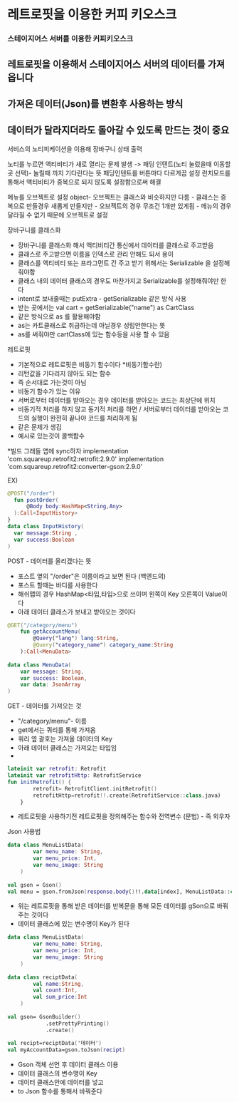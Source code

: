 # 레트로핏을 이용한 커피 키오스크

### 스테이지어스 서버를 이용한 커피키오스크



## 레트로핏을 이용해서 스테이지어스 서버의 데이터를 가져옵니다 
## 가져온 데이터(Json)를 변환후 사용하는 방식 
## 데이터가 달라지더라도 돌아갈 수 있도록 만드는 것이 중요 

서비스의 노티피케이션을 이용해 장바구니 상태 출력 

노티를 누르면 액티비티가 새로 열리는 문제 발생 
-> 패딩 인텐트(노티 눌렀을때 이동할 곳 선택)- 눌릴때 까지 기다린다는 뜻 
  패딩인텐트를 버튼마다 다르게끔 설정 
  런치모드를 통해서 액티비티가 중복으로 되지 않도록 설정함으로써 해결 
  
메뉴를 오브젝트로 설정 
  object- 오브젝트는 클래스와 비슷하지만 다름 
        - 클래스는 증복으로 만들경우 새롭게 만들지만 
        - 오브젝트의 경우 무조건 1개만 있게됨 
        - 메뉴의 경우 달라질 수 없기 때문에 오브젝트로 설정 

장바구니를 클래스화 
  - 장바구니를 클래스화 해서 액티비티간 통신에서 데이터를 클래스로 주고받음 
  - 클래스로 주고받으면 이름을 인덱스로 관리 안해도 되서 용이 
  - 클래스를 액티비티 또는 프라그먼트 간 주고 받기 위해서는 Serializable 을 설정해줘야함
  - 클래스 내의 데이터 클래스의 경우도 마찬가지고 Serializable를 설정해줘야만 한다 
  - intent로 보내줄때는 putExtra - getSerializable 같은 방식 사용 
  - 받는 곳에서는 val cart = getSerializable("name") as CartClass 
  - 같은 방식으로 as 를 활용해야함 
  - as는 카트클래스로 취급하는데 아닐경우 성립안한다는 뜻 
  - as를 써줘야만 cartClass에 있는 함수등을 사용 할 수 있음 
  
레트로핏 
  - 기본적으로 레트로핏은 비동기 함수이다 
  *비동기함수란)
  - 리턴값을 기다리지 않아도 되는 함수 
  - 즉 순서대로 가는것이 아님 
  - 비동기 함수가 있는 이유 
  - 서버로부터 데이터를 받아오는 경우 데이터를 받아오는 코드는 최상단에 위치
  - 비동기적 처리를 하지 않고 동기적 처리를 하면 / 서버로부터 데이터를 받아오는 코드의 실행이 완전히 끝나야 코드를 처리하게 됨 
  - 같은 문제가 생김
  - 예시로 있는것이 콜백함수 

*빌드 그래들 앱에 sync하자
    implementation 'com.squareup.retrofit2:retrofit:2.9.0'
    implementation 'com.squareup.retrofit2:converter-gson:2.9.0'
   
  EX)
  ```kotlin
  @POST("/order")
    fun postOrder(
        @Body body:HashMap<String,Any>
    ):Call<InputHistory>
}
data class InputHistory(
    var message:String ,
    var success:Boolean
)
```

POST - 데이터를 올리겠다는 뜻 
  - 포스트 옆의 "/order"은 이름이라고 보면 된다 (백엔드의)
  - 포스트 할때는 바디를 사용한다 
  - 해쉬맵의 경우 HashMap<타입,타입>으로 쓰이며 왼쪽이 Key 오른쪽이 Value이다 
  - 아래 데이터 클래스가 보내고 받아오는 것이다 
  
  

```kotlin
@GET("/category/menu")
    fun getAccountMenu(
        @Query("lang") lang:String,
        @Query("category_name") category_name:String
    ):Call<MenuData>
    
data class MenuData(
    var message: String,
    var success: Boolean,
    var data: JsonArray
)
```

GET - 데이터를 가져오는 것 
  - "/category/menu"- 이름 
  - get에서는 쿼리를 통해 가져옴 
  - 쿼리 옆 괄호는 가져올 데이터의 Key
  - 아래 데이터 클래스는 가져오는 타입임 
  - 
 
```kotlin
lateinit var retrofit: Retrofit
lateinit var retrofitHttp: RetrofitService
fun initRetrofit() {
        retrofit= RetrofitClient.initRetrofit()
        retrofitHttp=retrofit!!.create(RetrofitService::class.java)
    }
```

- 레트로핏을 사용하기전 레트로핏을 정의해주는 함수와 전역변수 (문법) - 즉 외우자 

Json 사용법 

```kotlin
data class MenuListData(
        var menu_name: String,
        var menu_price: Int,
        var menu_image: String
    )
    
val gson = Gson()
val menu = gson.fromJson(response.body()!!.data[index], MenuListData::class.java)
```

  - 위는 레트로핏을 통해 받은 데이터를 반복문을 통해 모든 데이터를 gSon으로 바꿔주는 것이다 
  - 데이터 클래스에 있는 변수명이 Key가 된다 

```kotlin
data class MenuListData(
        var menu_name: String,
        var menu_price: Int,
        var menu_image: String
    )
    
data class reciptData(
        val name:String,
        val count:Int,
        val sum_price:Int
    )
    
val gson= GsonBuilder()
            .setPrettyPrinting()
            .create()
            
val recipt=reciptData('데이터')
val myAccountData=gson.toJson(recipt)
```

  - Gson 객체 선언 후 데이터 클래스 이용 
  - 데이터 클래스의 변수명이 Key 
  - 데이터 클래스안에 데이터를 넣고 
  - to Json 함수를 통해서 바꿔준다 





  
